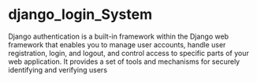 # django_login_System
Django authentication is a built-in framework within the Django web framework that enables you to manage user accounts, handle user registration, login, and logout, and control access to specific parts of your web application. It provides a set of tools and mechanisms for securely identifying and verifying users
